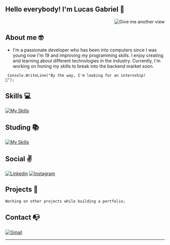 ## Hello everybody! I'm Lucas Gabriel 👋

<a href="https://github.com/lucasgls">
    <img src="https://komarev.com/ghpvc/?username=lucasgls&style=for-the-badge&color=grey" alt="Give me another view" align= "right"></img>
    <br>
</a>


## **About me** 🤓

- I'm a passionate developer who has been into computers since I was young now I'm 19 and improving my programming skills. I enjoy creating and learning about different technologies in the industry. Currently, I'm working on honing my skills to break into the backend market soon.

<code> Console.WriteLine("By the way, I'm looking for an internship! 👀"); </code>

 ## **Skills 💻** 
 

[![My Skills](https://skillicons.dev/icons?i=py,javascript,react,cs,mysql,git)](https://github.com/lucasgls?tab=repositories)

## **Studing 📚** 

[![My Skills](https://skillicons.dev/icons?i=java,spring,py,azure,aws)](https://github.com/lucasgls?tab=repositories)


## **Social ✌️**
[![Linkedin](https://skillicons.dev/icons?i=linkedin)](https://www.linkedin.com/in/lucasgls/)
[![Instagram](https://skillicons.dev/icons?i=instagram)](https://www.instagram.com/lucassgls/)

## **Projects 🤩**
    Working on other projects while building a portfolio;

## **Contact 📭**
[![Gmail](https://skillicons.dev/icons?i=gmail)](mailto:lucasglsilva7@gmail.com)

<hr>
